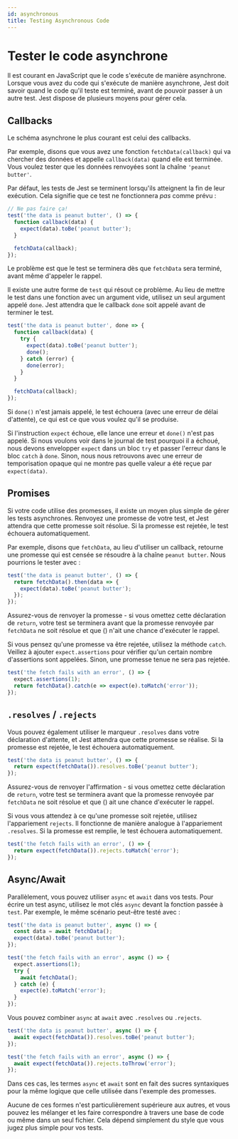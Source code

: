 ```yaml
---
id: asynchronous
title: Testing Asynchronous Code
---
```


# Tester le code asynchrone

Il est courant en JavaScript que le code s'exécute de manière asynchrone. Lorsque vous avez du code qui s'exécute de manière asynchrone, Jest doit savoir quand le code qu'il teste est terminé, avant de pouvoir passer à un autre test. Jest dispose de plusieurs moyens pour gérer cela.

## Callbacks

Le schéma asynchrone le plus courant est celui des callbacks.

Par exemple, disons que vous avez une fonction `fetchData(callback)` qui va chercher des données et appelle `callback(data)` quand elle est terminée. Vous voulez tester que les données renvoyées sont la chaîne `'peanut butter'`.

Par défaut, les tests de Jest se terminent lorsqu'ils atteignent la fin de leur exécution. Cela signifie que ce test ne fonctionnera _pas_ comme prévu :

```js
// Ne pas faire ça!
test('the data is peanut butter', () => {
  function callback(data) {
    expect(data).toBe('peanut butter');
  }

  fetchData(callback);
});
```

Le problème est que le test se terminera dès que `fetchData` sera terminé, avant même d'appeler le rappel.

Il existe une autre forme de `test` qui résout ce problème. Au lieu de mettre le test dans une fonction avec un argument vide, utilisez un seul argument appelé `done`. Jest attendra que le callback `done` soit appelé avant de terminer le test.

```js
test('the data is peanut butter', done => {
  function callback(data) {
    try {
      expect(data).toBe('peanut butter');
      done();
    } catch (error) {
      done(error);
    }
  }

  fetchData(callback);
});
```

Si `done()` n'est jamais appelé, le test échouera (avec une erreur de délai d'attente), ce qui est ce que vous voulez qu'il se produise.

Si l'instruction `expect` échoue, elle lance une erreur et `done()` n'est pas appelé. Si nous voulons voir dans le journal de test pourquoi il a échoué, nous devons envelopper `expect` dans un bloc `try` et passer l'erreur dans le bloc `catch` à `done`. Sinon, nous nous retrouvons avec une erreur de temporisation opaque qui ne montre pas quelle valeur a été reçue par `expect(data)`.

## Promises

Si votre code utilise des promesses, il existe un moyen plus simple de gérer les tests asynchrones. Renvoyez une promesse de votre test, et Jest attendra que cette promesse soit résolue. Si la promesse est rejetée, le test échouera automatiquement.

Par exemple, disons que `fetchData`, au lieu d'utiliser un callback, retourne une promesse qui est censée se résoudre à la chaîne `peanut butter`. Nous pourrions le tester avec :

```js
test('the data is peanut butter', () => {
  return fetchData().then(data => {
    expect(data).toBe('peanut butter');
  });
});
```

Assurez-vous de renvoyer la promesse - si vous omettez cette déclaration de `return`, votre test se terminera avant que la promesse renvoyée par `fetchData` ne soit résolue et que () n'ait une chance d'exécuter le rappel.

Si vous pensez qu'une promesse va être rejetée, utilisez la méthode `catch`. Veillez à ajouter `expect.assertions` pour vérifier qu'un certain nombre d'assertions sont appelées. Sinon, une promesse tenue ne sera pas rejetée.

```js
test('the fetch fails with an error', () => {
  expect.assertions(1);
  return fetchData().catch(e => expect(e).toMatch('error'));
});
```

## `.resolves` / `.rejects`

Vous pouvez également utiliser le marqueur `.resolves` dans votre déclaration d'attente, et Jest attendra que cette promesse se réalise. Si la promesse est rejetée, le test échouera automatiquement.

```js
test('the data is peanut butter', () => {
  return expect(fetchData()).resolves.toBe('peanut butter');
});
```

Assurez-vous de renvoyer l'affirmation - si vous omettez cette déclaration de `return`, votre test se terminera avant que la promesse renvoyée par `fetchData` ne soit résolue et que () ait une chance d'exécuter le rappel.

Si vous vous attendez à ce qu'une promesse soit rejetée, utilisez l'appariement `rejects`. Il fonctionne de manière analogue à l'appariement `.resolves`. Si la promesse est remplie, le test échouera automatiquement.

```js
test('the fetch fails with an error', () => {
  return expect(fetchData()).rejects.toMatch('error');
});
```

## Async/Await

Parallèlement, vous pouvez utiliser `async` et `await` dans vos tests. Pour écrire un test async, utilisez le mot clés `async` devant la fonction passée à `test`. Par exemple, le même scénario peut-être testé avec :

```js
test('the data is peanut butter', async () => {
  const data = await fetchData();
  expect(data).toBe('peanut butter');
});

test('the fetch fails with an error', async () => {
  expect.assertions(1);
  try {
    await fetchData();
  } catch (e) {
    expect(e).toMatch('error');
  }
});
```

Vous pouvez combiner `async` at `await` avec `.resolves` ou `.rejects`.

```js
test('the data is peanut butter', async () => {
  await expect(fetchData()).resolves.toBe('peanut butter');
});

test('the fetch fails with an error', async () => {
  await expect(fetchData()).rejects.toThrow('error');
});
```

Dans ces cas, les termes `async` et `await` sont en fait des sucres syntaxiques pour la même logique que celle utilisée dans l'exemple des promesses.

Aucune de ces formes n'est particulièrement supérieure aux autres, et vous pouvez les mélanger et les faire correspondre à travers une base de code ou même dans un seul fichier. Cela dépend simplement du style que vous jugez plus simple pour vos tests.
